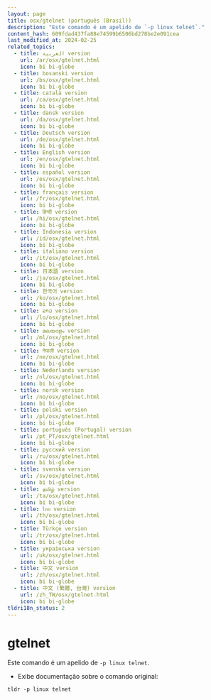 ```yaml
---
layout: page
title: osx/gtelnet (português (Brasil))
description: "Este comando é um apelido de `-p linux telnet`."
content_hash: 609fdad437fa88e74599b6506bd278be2e091cea
last_modified_at: 2024-02-25
related_topics:
  - title: العربية version
    url: /ar/osx/gtelnet.html
    icon: bi bi-globe
  - title: bosanski version
    url: /bs/osx/gtelnet.html
    icon: bi bi-globe
  - title: català version
    url: /ca/osx/gtelnet.html
    icon: bi bi-globe
  - title: dansk version
    url: /da/osx/gtelnet.html
    icon: bi bi-globe
  - title: Deutsch version
    url: /de/osx/gtelnet.html
    icon: bi bi-globe
  - title: English version
    url: /en/osx/gtelnet.html
    icon: bi bi-globe
  - title: español version
    url: /es/osx/gtelnet.html
    icon: bi bi-globe
  - title: français version
    url: /fr/osx/gtelnet.html
    icon: bi bi-globe
  - title: हिन्दी version
    url: /hi/osx/gtelnet.html
    icon: bi bi-globe
  - title: Indonesia version
    url: /id/osx/gtelnet.html
    icon: bi bi-globe
  - title: italiano version
    url: /it/osx/gtelnet.html
    icon: bi bi-globe
  - title: 日本語 version
    url: /ja/osx/gtelnet.html
    icon: bi bi-globe
  - title: 한국어 version
    url: /ko/osx/gtelnet.html
    icon: bi bi-globe
  - title: ລາວ version
    url: /lo/osx/gtelnet.html
    icon: bi bi-globe
  - title: മലയാളം version
    url: /ml/osx/gtelnet.html
    icon: bi bi-globe
  - title: नेपाली version
    url: /ne/osx/gtelnet.html
    icon: bi bi-globe
  - title: Nederlands version
    url: /nl/osx/gtelnet.html
    icon: bi bi-globe
  - title: norsk version
    url: /no/osx/gtelnet.html
    icon: bi bi-globe
  - title: polski version
    url: /pl/osx/gtelnet.html
    icon: bi bi-globe
  - title: português (Portugal) version
    url: /pt_PT/osx/gtelnet.html
    icon: bi bi-globe
  - title: русский version
    url: /ru/osx/gtelnet.html
    icon: bi bi-globe
  - title: svenska version
    url: /sv/osx/gtelnet.html
    icon: bi bi-globe
  - title: தமிழ் version
    url: /ta/osx/gtelnet.html
    icon: bi bi-globe
  - title: ไทย version
    url: /th/osx/gtelnet.html
    icon: bi bi-globe
  - title: Türkçe version
    url: /tr/osx/gtelnet.html
    icon: bi bi-globe
  - title: українська version
    url: /uk/osx/gtelnet.html
    icon: bi bi-globe
  - title: 中文 version
    url: /zh/osx/gtelnet.html
    icon: bi bi-globe
  - title: 中文 (繁體, 台灣) version
    url: /zh_TW/osx/gtelnet.html
    icon: bi bi-globe
tldri18n_status: 2
---
```

# gtelnet

Este comando é um apelido de `-p linux telnet`.

- Exibe documentação sobre o comando original:

`tldr -p linux telnet`
